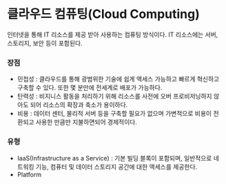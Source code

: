 # 클라우드 컴퓨팅(Cloud Computing)
인터넷을 통해 IT 리소스를 제공 받아 사용하는 컴퓨팅 방식이다. IT 리소스에는 서버, 스토리지, 보안 등이 포함된다.

### 장점
- 민첩성 : 클라우드를 통해 광범위한 기술에 쉽게 액세스 가능하고 빠르게 혁신하고 구축할 수 있다. 또한 몇 분만에 전세계로 배포가 가능하다.
- 탄력성 : 비지니스 활동을 처리하기 위해 리소스를 사전에 오버 프로비저닝하지 않아도 되어 리소스의 확장과 축소가 용이하다.
- 비용 : 데이터 센터, 물리적 서버 등을 구축할 필요가 없으며 가변적으로 비용이 전환되고 사용한 만큼만 지불하면되어 경제적이다.

 ### 유형
- IaaS(Infrastructure as a Service) : 기본 빌딩 블록이 포함되며, 일반적으로 네트워킹 기능, 컴퓨터 및 데이터 스토리지 공간에 대한 액세스를 제공한다.
- Platform

  
